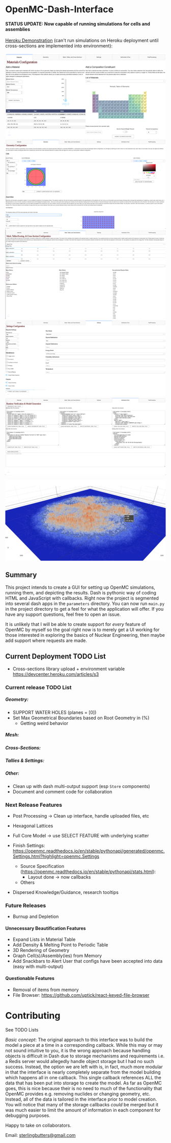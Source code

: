 # OpenMC-Dash-Interface
#### STATUS UPDATE: Now capable of running simulations for cells and assemblies

[Heroku Demonstration](https://openmc-dash-interface.herokuapp.com/parameters/material) 
(can't run simulations on Heroku deployment until cross-sections are implemented into environment):


![alt text](examples/material_demo_page.png)
![alt text](examples/geometry_demo_page.png)
![alt text](examples/mesh_demo_page.png)
![alt text](examples/settings_demo_page.png)
![alt text](examples/runtime_demo_page.png)

![alt text](examples/Score.png)

## Summary
This project intends to create a GUI for setting up OpenMC simulations, running them, and depicting the results. 
Dash is pythonic way of coding HTML and JavaScript with callbacks. Right now the project is segmented into several dash apps in 
the `parameters` directory. You can now run `main.py` in the project directory to get a feel for what the application will
offer. If you have any support questions, feel free to open an issue.

It is unlikely that I will be able to create support for *every* feature of OpenMC by myself so the goal right now is to 
merely get a UI working for those interested in exploring the basics of Nuclear Engineering, then maybe add support where requests 
are made. 

## Current Deployment TODO List
- Cross-sections library upload + environment variable
https://devcenter.heroku.com/articles/s3

### Current release TODO List
##### Geometry:
- SUPPORT WATER HOLES (planes = [0])
- Set Max Geometrical Boundaries based on Root Geometry in (%)
    - Getting weird behavior
##### Mesh:
##### Cross-Sections:
##### Tallies & Settings:
##### Other:
- Clean up with dash multi-output support (esp `Store` components)
- Document and comment code for collaboration

### Next Release Features
- Post Processing -> Clean up interface, handle uploaded files, etc
- Hexagonal Lattices
- Full Core Model -> use SELECT FEATURE with underlying scatter
    
- Finish Settings: https://openmc.readthedocs.io/en/stable/pythonapi/generated/openmc.Settings.html?highlight=openmc.Settings
    - Source Specification (https://openmc.readthedocs.io/en/stable/pythonapi/stats.html): 
        - Layout done -> now callbacks
    - Others
    
- Dispersed Knowledge/Guidance, research tooltips

### Future Releases
- Burnup and Depletion

#### Unnecessary Beautification Features
- Expand Lists in Material Table
- Add Density & Melting Point to Periodic Table
- 3D Rendering of Geometry
- Graph Cell(s)/Assembly(ies) from Memory
- Add Snackbars to Alert User that configs have been accepted into data (easy with multi-output)

#### Questionable Features
- Removal of items from memory
- File Browser: https://github.com/uptick/react-keyed-file-browser

# Contributing
See TODO Lists

*Basic concept*:
The original approach to this interface was to build the model a piece at a time in a corresponding callback.
While this may or may not sound intuitive to you, it is the wrong approach because handling objects is difficult
in Dash due to storage mechanisms and requirements i.e. a Redis server would allegedly handle object storage but 
I had no such success. Instead, the option we are left with is, in fact, much more modular in that the interface 
is nearly completely separate from the model building which happens all in one callback. This single callback 
references ALL the data that has been put into storage to create the model. As far as OpenMC goes, this is nice 
because their is no need to much of the functionality that OpenMC provides e.g. removing nuclides or changing 
geometry, etc. Instead, all of the data is tailored in the interface prior to model creation. You will notice 
that many of the storage callbacks *could* be merged but it was much easier to limit the amount of information in 
each component for debugging purposes. 

Happy to take on collaborators.

Email: sterlingbutters@gmail.com

